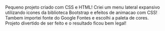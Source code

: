 Pequeno projeto criado com CSS e HTML!
Criei um menu lateral expansivo utilizando icones da biblioteca Bootstrap e efeitos de animacao com CSS! 
Tambem importei fonte do Google Fontes e escolhi a paleta de cores.
Projeto divertido de ser feito e o resultado ficou bem legal!
